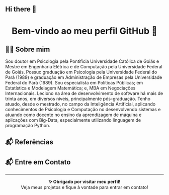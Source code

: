 ## Hi there 👋

<h1 align="center">Bem-vindo ao meu perfil GitHub 👋</h1>

## 🙋‍♂️ Sobre mim
<p> Sou doutor em Psicologia pela Pontifícia Universidade Católica de Goiás e Mestre em Engenharia Elétrica e de Computação pela Universidade Federal de Goiás. Possuo graduação em Psicologia pela Universidade Federal do Pará (1989) e graduação em Administração de Empresas pela Universidade Federal do Pará (1989). Sou especialista em Políticas Públicas; em Estatística e Modelagem Matemática; e, MBA em Negociações Internacionais. Leciono na área de desenvolvimento de software há mais de trinta anos, em diversos níveis, principalmente pós-graduação. Tenho atuado, desde o mestrado, no campo da Inteligência Artificial, aplicando conhecimentos de Psicologia e Computação no desenvolvendo sistemas e atuando como docente no ensino da aprendizagem de máquina e aplicações com Big-Data, especialmente utilizando linguagem de programação Python.</p>

## 📬 Referências

<p>
  <a href="http://lattes.cnpq.br/5584884014403833"></a>

</p>

## 📬 Entre em Contato

  </a>
  <a href="mailto:quinderejones@gmail.com"></a>
</p>

---
<p align="center">
  <strong>✨ Obrigado por visitar meu perfil!</strong><br/>
  Veja meus projetos e fique à vontade para entrar em contato!
</p>
